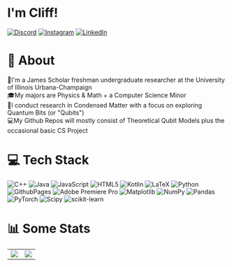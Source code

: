 # I'm Cliff!
[![Discord](https://img.shields.io/badge/Discord-%237289DA.svg?logo=discord&logoColor=white)](https://discord.gg/cliffsun) [![Instagram](https://img.shields.io/badge/Instagram-%23E4405F.svg?logo=Instagram&logoColor=white)](https://instagram.com/cliff.x.sun) [![LinkedIn](https://img.shields.io/badge/LinkedIn-%230077B5.svg?logo=linkedin&logoColor=white)](https://linkedin.com/in/cliff-sun) 

# 💫 About
👋I'm a James Scholar freshman undergraduate researcher at the University of Illinois Urbana-Champaign<br>🎓My majors are Physics & Math + a Computer Science Minor<br>🔬I conduct research in Condensed Matter with a focus on exploring Quantum Bits (or "Qubits")<br>💻My Github Repos will mostly consist of Theoretical Qubit Models plus the occasional basic CS Project

# 💻 Tech Stack
![C++](https://img.shields.io/badge/c++-%2300599C.svg?style=for-the-badge&logo=c%2B%2B&logoColor=white) ![Java](https://img.shields.io/badge/java-%23ED8B00.svg?style=for-the-badge&logo=openjdk&logoColor=white) ![JavaScript](https://img.shields.io/badge/javascript-%23323330.svg?style=for-the-badge&logo=javascript&logoColor=%23F7DF1E) ![HTML5](https://img.shields.io/badge/html5-%23E34F26.svg?style=for-the-badge&logo=html5&logoColor=white) ![Kotlin](https://img.shields.io/badge/kotlin-%237F52FF.svg?style=for-the-badge&logo=kotlin&logoColor=white) ![LaTeX](https://img.shields.io/badge/latex-%23008080.svg?style=for-the-badge&logo=latex&logoColor=white) ![Python](https://img.shields.io/badge/python-3670A0?style=for-the-badge&logo=python&logoColor=ffdd54) ![GithubPages](https://img.shields.io/badge/github%20pages-121013?style=for-the-badge&logo=github&logoColor=white) ![Adobe Premiere Pro](https://img.shields.io/badge/Adobe%20Premiere%20Pro-9999FF.svg?style=for-the-badge&logo=Adobe%20Premiere%20Pro&logoColor=white) ![Matplotlib](https://img.shields.io/badge/Matplotlib-%23ffffff.svg?style=for-the-badge&logo=Matplotlib&logoColor=black) ![NumPy](https://img.shields.io/badge/numpy-%23013243.svg?style=for-the-badge&logo=numpy&logoColor=white) ![Pandas](https://img.shields.io/badge/pandas-%23150458.svg?style=for-the-badge&logo=pandas&logoColor=white) ![PyTorch](https://img.shields.io/badge/PyTorch-%23EE4C2C.svg?style=for-the-badge&logo=PyTorch&logoColor=white) ![Scipy](https://img.shields.io/badge/SciPy-%230C55A5.svg?style=for-the-badge&logo=scipy&logoColor=%white) ![scikit-learn](https://img.shields.io/badge/scikit--learn-%23F7931E.svg?style=for-the-badge&logo=scikit-learn&logoColor=white)

<h1> 📊 Some Stats </h1>
<table align="center">
				<tr>
					<td><img src="https://github-readme-stats.vercel.app/api?username=cliffsun&theme=vue-dark&show_icons=true&hide_border=true&count_private=true" /></td>
					<td><img src="https://github-readme-stats.vercel.app/api/top-langs/?username=cliffsun&theme=vue-dark&show_icons=true&hide_border=true&layout=compact" /></td>
				</tr>
		</table>


